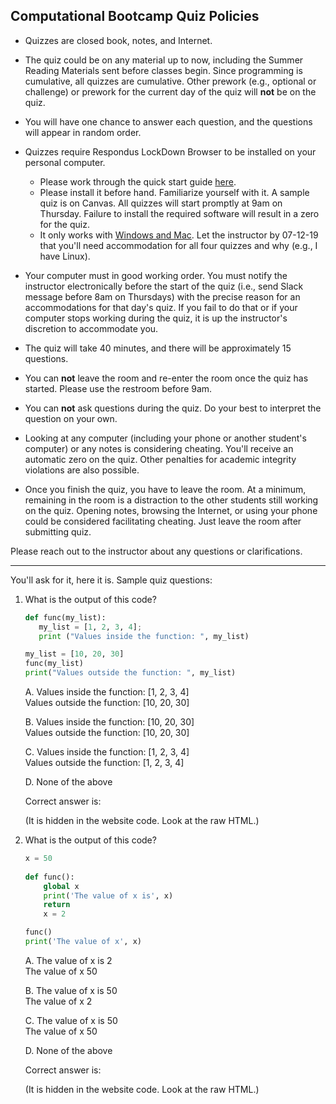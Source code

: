 Computational Bootcamp Quiz Policies
-----

- Quizzes are closed book, notes, and Internet. 

- The quiz could be on any material up to now, including the Summer Reading Materials sent before classes begin. Since programming is cumulative, all quizzes are cumulative. Other prework (e.g., optional or challenge) or prework for the current day of the quiz will __not__ be on the quiz.

- You will have one chance to answer each question, and the questions will appear in random order.

- Quizzes require Respondus LockDown Browser to be installed on your personal computer.
    +  Please work through the quick start guide [here](http://www.respondus.com/downloads/RLDB-QuickStartGuide-Instructure-Student.pdf).
    - Please install it before hand. Familiarize yourself with it. A sample quiz is on Canvas. All quizzes will start promptly at 9am on Thursday. Failure to install the required software will result in a zero for the quiz.
    - It only works with [Windows and Mac](https://www.respondus.com/products/lockdown-browser/requirements.shtml). Let the instructor by 07-12-19 that you'll need accommodation for all four quizzes and why (e.g., I have Linux).

- Your computer must in good working order. You must notify the instructor electronically before the start of the quiz (i.e., send Slack message before 8am on Thursdays) with the precise reason for an accommodations for that day's quiz. If you fail to do that or if your computer stops working during the quiz, it is up the instructor's discretion to accommodate you.

- The quiz will take 40 minutes, and there will be approximately 15 questions.

- You can __not__ leave the room and re-enter the room once the quiz has started. Please use the restroom before 9am.

- You can __not__ ask questions during the quiz. Do your best to interpret the question on your own.

- Looking at any computer (including your phone or another student's computer) or any notes is considering cheating. You'll receive an automatic zero on the quiz. Other penalties for academic integrity violations are also possible.

- Once you finish the quiz, you have to leave the room. At a minimum, remaining in the room is a distraction to the other students still working on the quiz. Opening notes, browsing the Internet, or using your phone could be considered facilitating cheating. Just leave the room after submitting quiz.

Please reach out to the instructor about any questions or clarifications.

-----

You'll ask for it, here it is. Sample quiz questions:

1.  What is the output of this code?
    
    ```python
    def func(my_list):
       my_list = [1, 2, 3, 4]; 
       print ("Values inside the function: ", my_list)

    my_list = [10, 20, 30]
    func(my_list)
    print("Values outside the function: ", my_list)
    ```
    A. Values inside the function:  [1, 2, 3, 4]   
    Values outside the function:  [10, 20, 30]
     
    B. Values inside the function:  [10, 20, 30]   
    Values outside the function:  [10, 20, 30]

    C. Values inside the function:  [1, 2, 3, 4]   
    Values outside the function: [1, 2, 3, 4]

    D. None of the above   

    Correct answer is: 

    <!--- A --->  (It is hidden in the website code. Look at the raw HTML.)

1. What is the output of this code?

    ```python
    x = 50
     
    def func():
        global x
        print('The value of x is', x)
        return
        x = 2

    func()
    print('The value of x', x)
    ```
    A. The value of x is 2  
    The value of x 50
    
    
    B. The value of x is 50  
    The value of x 2

    C. The value of x is 50  
    The value of x 50
    
    D. None of the above 

    Correct answer is: 

    <!--- C ---> (It is hidden in the website code. Look at the raw HTML.)
